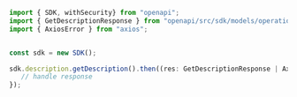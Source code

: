 <!-- Start SDK Example Usage -->
```typescript
import { SDK, withSecurity} from "openapi";
import { GetDescriptionResponse } from "openapi/src/sdk/models/operations";
import { AxiosError } from "axios";


const sdk = new SDK();

sdk.description.getDescription().then((res: GetDescriptionResponse | AxiosError) => {
   // handle response
});
```
<!-- End SDK Example Usage -->